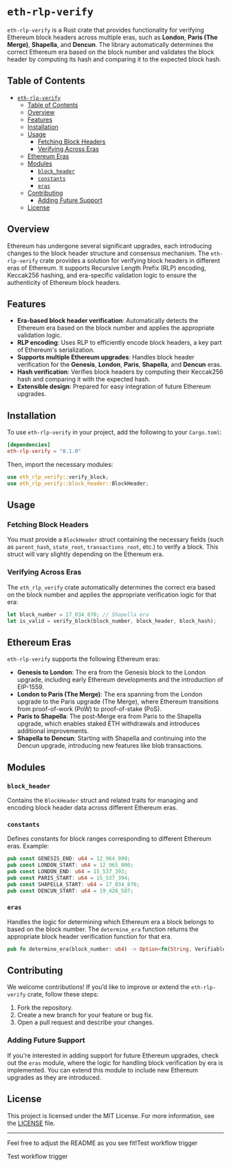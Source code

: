 # `eth-rlp-verify`

`eth-rlp-verify` is a Rust crate that provides functionality for verifying Ethereum block headers across multiple eras, such as **London**, **Paris (The Merge)**, **Shapella**, and **Dencun**. The library automatically determines the correct Ethereum era based on the block number and validates the block header by computing its hash and comparing it to the expected block hash.

## Table of Contents

- [`eth-rlp-verify`](#eth-rlp-verify)
  - [Table of Contents](#table-of-contents)
  - [Overview](#overview)
  - [Features](#features)
  - [Installation](#installation)
  - [Usage](#usage)
    - [Fetching Block Headers](#fetching-block-headers)
    - [Verifying Across Eras](#verifying-across-eras)
  - [Ethereum Eras](#ethereum-eras)
  - [Modules](#modules)
    - [`block_header`](#block_header)
    - [`constants`](#constants)
    - [`eras`](#eras)
  - [Contributing](#contributing)
    - [Adding Future Support](#adding-future-support)
  - [License](#license)

## Overview

Ethereum has undergone several significant upgrades, each introducing changes to the block header structure and consensus mechanism. The `eth-rlp-verify` crate provides a solution for verifying block headers in different eras of Ethereum. It supports Recursive Length Prefix (RLP) encoding, Keccak256 hashing, and era-specific validation logic to ensure the authenticity of Ethereum block headers.

## Features

- **Era-based block header verification**: Automatically detects the Ethereum era based on the block number and applies the appropriate validation logic.
- **RLP encoding**: Uses RLP to efficiently encode block headers, a key part of Ethereum's serialization.
- **Supports multiple Ethereum upgrades**: Handles block header verification for the **Genesis**, **London**, **Paris**, **Shapella**, and **Dencun** eras.
- **Hash verification**: Verifies block headers by computing their Keccak256 hash and comparing it with the expected hash.
- **Extensible design**: Prepared for easy integration of future Ethereum upgrades.

## Installation

To use `eth-rlp-verify` in your project, add the following to your `Cargo.toml`:

```toml
[dependencies]
eth-rlp-verify = "0.1.0"
```

Then, import the necessary modules:

```rust
use eth_rlp_verify::verify_block;
use eth_rlp_verify::block_header::BlockHeader;
```

## Usage


### Fetching Block Headers

You must provide a `BlockHeader` struct containing the necessary fields (such as `parent_hash`, `state_root`, `transactions_root`, etc.) to verify a block. This struct will vary slightly depending on the Ethereum era.

### Verifying Across Eras

The `eth_rlp_verify` crate automatically determines the correct era based on the block number and applies the appropriate verification logic for that era:

```rust
let block_number = 17_034_870; // Shapella era
let is_valid = verify_block(block_number, block_header, block_hash);
```

## Ethereum Eras

`eth-rlp-verify` supports the following Ethereum eras:

- **Genesis to London**: The era from the Genesis block to the London upgrade, including early Ethereum developments and the introduction of EIP-1559.
- **London to Paris (The Merge)**: The era spanning from the London upgrade to the Paris upgrade (The Merge), where Ethereum transitions from proof-of-work (PoW) to proof-of-stake (PoS).
- **Paris to Shapella**: The post-Merge era from Paris to the Shapella upgrade, which enables staked ETH withdrawals and introduces additional improvements.
- **Shapella to Dencun**: Starting with Shapella and continuing into the Dencun upgrade, introducing new features like blob transactions.

## Modules

### `block_header`
Contains the `BlockHeader` struct and related traits for managing and encoding block header data across different Ethereum eras.

### `constants`
Defines constants for block ranges corresponding to different Ethereum eras. Example:

```rust
pub const GENESIS_END: u64 = 12_964_999;
pub const LONDON_START: u64 = 12_965_000;
pub const LONDON_END: u64 = 15_537_393;
pub const PARIS_START: u64 = 15_537_394;
pub const SHAPELLA_START: u64 = 17_034_870;
pub const DENCUN_START: u64 = 19_426_587;
```

### `eras`
Handles the logic for determining which Ethereum era a block belongs to based on the block number. The `determine_era` function returns the appropriate block header verification function for that era.

```rust
pub fn determine_era(block_number: u64) -> Option<fn(String, VerifiableBlockHeader) -> bool>;
```

## Contributing

We welcome contributions! If you’d like to improve or extend the `eth-rlp-verify` crate, follow these steps:

1. Fork the repository.
2. Create a new branch for your feature or bug fix.
3. Open a pull request and describe your changes.

### Adding Future Support

If you're interested in adding support for future Ethereum upgrades, check out the `eras` module, where the logic for handling block verification by era is implemented. You can extend this module to include new Ethereum upgrades as they are introduced.

## License

This project is licensed under the MIT License. For more information, see the [LICENSE](LICENSE) file.

---

Feel free to adjust the README as you see fit!Test workflow trigger

Test workflow trigger